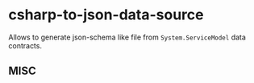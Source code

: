 # csharp-to-json-data-source

Allows to generate json-schema like file from `System.ServiceModel` data contracts.



## MISC


